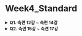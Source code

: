 # Week4_Standard
<details>
    <summary><b> Q1. 숙련 12강 ~ 숙련 14강</b></summary>
    <div markdown="1">
    <ul>

**[요구사항 1]**

**분석 문제 :** 분석한 내용을 직접 작성하고, 강의의 코드를 다시 한번 작성하며 복습해봅시다.

- Equipment와 EquipTool 기능의 구조와 핵심 로직을 분석해보세요.
- Equipment
    
    <aside>
    
    Equipable 아이템을 플레이어가 장착할 수 있도록 관리. 새로운 아이템을 장착하거나 기존에 장착했던 아이템 해제
    
    클릭 이벤트를 입력 받아 공격 이벤트 호출
    
    </aside>
    
    ```csharp
    public void OnAttackInput(InputAction.CallbackContext context)
    {
        // 마우스 좌클릭 입력 들어오고 현재 장착된 아이템이 있고 카메라 고정되어 있지 않으면
        if(context.phase == InputActionPhase.Performed && curEquip != null && controller.canLook) 
        {
            curEquip.OnAttackInput();   // 공격 실행
        }
    }
    
    public void EquipNew(ItemData data)
    {
        UnEquip();  // 기존 아이템 해제
        // 새로운 아이템 장착        
        curEquip = Instantiate(data.equipPrefab, equipParent).GetComponent<Equip>();
        curEquip.transform.position = this.transform.position;
    }
    
    public void UnEquip()
    {
        // 현재 장착 중인 아이템 있으면 파괴
        if(curEquip != null)
        {
            Destroy(curEquip.gameObject);
            curEquip = null;
        }
    }
    ```
    
- EquipTool
    
    <aside>
    
    Equipment 클래스 상속받아 아이템에 무기나 도구로서의 기능을 추가.
    
    </aside>
    
    ```csharp
    public override void OnAttackInput()
    {
        if (!attacking) // 공격 중이 아니면
        {
            // 공격에 필요한 스테미나 있는지 확인
            if (CharacterManager.Instance.Player.condition.UseStamina(useStamina))
            {
                // 공격 중인 상태로 변경
                attacking = true;
                animator.SetTrigger("Attack");
                Invoke("OnCanAttack", attackRate);
            }
        }
    }
    
    public void OnHit()
    {
        Ray ray = camera.ScreenPointToRay(new Vector3(Screen.width / 2, Screen.height / 2, 0));
        RaycastHit hit;
    
        // 공격 범위 내에 raycast된 것 있으면
        if(Physics.Raycast(ray, out hit, attackDistance))
        {
            // raycast 된 대상이 자원이면
            if(doesGatherResources && hit.collider.TryGetComponent(out Resource resource))
            {
                resource.Gather(hit.point, hit.normal); // 자원 수집
            }
            // raycast 된 대상이 피격 가능한 개체면
            if(doesDealDamage && hit.collider.TryGetComponent(out IDamagable damagable))
            {
                damagable.TakePhysicalDamage(damage);   // 데미지 적용
            }
        }
    }
    ```
    
- Resource 기능의 구조와 핵심 로직을 분석해보세요.
    
    <aside>
    
    ItemData와 Resource 타입의 Item(자원)의 속성을 저장, MVC 패턴의 Model에 해당하는 역할
    
    </aside>
    
    ```csharp
    public ItemData itemToGive; // 자원 채집 보상
    public int quantityPerHit = 1;  // 한번에 얻는 보상 수량
    public int capacity;    // 최대 보상 수량
    
    public void Gather(Vector3 hitPoint, Vector3 hitNormal)
    {
        // 한번에 얻는 보상 수량만큼 보상 아이템을 생성
        for(int i = 0; i < quantityPerHit; i++)
        {
            if (capacity <= 0) break;
    
            capacity -= 1;  // 최대 보상 수량 차감
            // 타격 지점보다 위에서 아이템 생성
            Instantiate(itemToGive.dropPrefab, hitPoint + Vector3.up, Quaternion.LookRotation(hitNormal, Vector3.up));
        }
        // 최대 보상 수량이 0보다 작거나 같으면 오브젝트 삭제
        if(capacity <= 0)
        {
            Destroy(gameObject);
        }
    }
    ```
    </ul>
  </div>
</details>

<details>
    <summary><b>Q2. 숙련 15강 ~ 숙련 17강</b></summary>
    <div markdown="1">
    <ul>

**[요구사항 1]**

**분석 문제** : 분석한 내용을 직접 작성하고, 강의의 코드를 다시 한번 작성하며 복습해봅시다.

- AI 네비게이션 시스템에서 가장 핵심이 되는 개념에 대해 복습해보세요.
    
     **NavMesh(Navigation Mesh)**
    - AI가 이동할 수 있는 경로와 영역을 나타내는 맵. 바닥, 계단, 경사면 같은 이동할 수 있는 표면을 탐지하여 자동 생성
    - 장애물을 감지하여 벽이나 특정 오브젝트를 뚫고 지나가지 못하도록 경로 설정
    - Scene에 NevMesh 생성하면 AI 캐릭터가 NavMesh 기반으로 최적 이동 경로로 이동
    
    **NavMeshAgent(Navigation Mesh)**
    - AI 캐릭터에 붙는 컴포넌트로 목표 지점까지 NavMesh 따라 이동하는 방식 제어, 강의에서는 곰(NPC)에 붙어있음
    - 이동, 회전 속도, 장애물 회피 등 이동 관련 설정 제어
    > 
- NPC 기능의 구조와 핵심 로직을 분석해보세요.
    
    <aside>
    
    상태 패턴을 사용하여 플레이어의 상태에 따라 애니메이션을 적용,
    
    Update에서 플레이어와의 거리를 지속적으로 확인하고 이에 따라 상태 전환
    
    </aside>
    
    ```csharp
    void PassiveUpdate() // Idle 일 때 호출
    {
      // 돌아다니는 상태이고 목적지까지의 거리가 0.1f보다 작으면
      if(aiState == AIState.Wandering && agent.remainingDistance < 0.1f)
      {
          SetState(AIState.Idle); // idle 상태로 전환
          // 새로운 목적지 탐색하는 메소드 호출
          Invoke("WanderToNewLocation", Random.Range(minWanderWaitTime, maxWanderWaitTime));
      }
      
      if(playerDistance < detectDistance) // 플레이어가 탐지 범위 내에 있으면
      {
          SetState(AIState.Attacking);    // 공격 상태로 전환
      }
    }
    
    void AttackingUpdate() // Attacking 일 때 호출
    {
      // 플레이어와의 거리가 공격범위보다 멀거나 시야각 외부에 있으면
      if(playerDistance > attackDistance || !IsPlayerInFieldOfView())
      {
          agent.isStopped = false;
          NavMeshPath path = new NavMeshPath();
          // 현재 지점에서 새로운 지점으로 이동할 수 있으면
          if(agent.CalculatePath(CharacterManager.Instance.Player.transform.position, path))
          {
              // 새로운 목적지 설정
              agent.SetDestination(CharacterManager.Instance.Player.transform.position);
          }
          else
          {
              SetState(AIState.Fleeing);
          }
      }
      // 플레이어와가 공격범위와 시야각 내부에 있으면
      else
      {
          agent.isStopped = true;
          // 공격 가능한 시간인지 확인
          if(Time.time - lastAttackTime > attackRate)
          {
              lastAttackTime = Time.time;
              // 공격 로직 실행
              CharacterManager.Instance.Player.controller.GetComponent<IDamagable>().TakePhysicalDamage(damage);
              // 공격 애니메이션 설정
              animator.speed = 1;
              animator.SetTrigger("Attack");
          }
      }
    }
    
    Vector3 GetWanderLocation() // 다음 목적지 탐색하는 메소드
    {
      NavMeshHit hit;
    
      // 이동 가능한 영역
      NavMesh.SamplePosition(transform.position + (Random.onUnitSphere * Random.Range(minWanderDistance, maxWanderDistance)), out hit, maxWanderDistance, NavMesh.AllAreas);
    
      int i = 0;
      // 이동 가능한 위치와 현재 위치 거리가 탐지거리 보다 작으면(너무 가까우면)
      while (Vector3.Distance(transform.position, hit.position) < detectDistance)
      {
          // 이동 지점 재설정
          NavMesh.SamplePosition(transform.position + (Random.onUnitSphere * Random.Range(minWanderDistance, maxWanderDistance)), out hit, maxWanderDistance, NavMesh.AllAreas);
          i++;
          if (i == 30) break;  // 30번까지 시도
      }
      // 다음 이동 지점 반환
      return hit.position;
    }
    ```
    </ul>
  </div>
</details>

